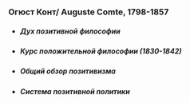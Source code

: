 ### Огюст Конт/ Auguste Comte, 1798-1857
- ##### Дух позитивной философии
- ##### Курс положительной философии (1830-1842)
- ##### Общий обзор позитивизма
- ##### Система позитивной политики

